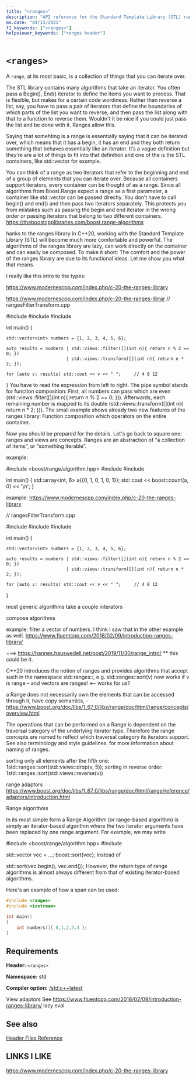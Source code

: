 ```yaml
---
title: "<ranges>"
description: "API reference for the Standard Template Library (STL) ranges namespace, which provides ... JTW"
ms.date: "04/13/2021"
f1_keywords: ["<ranges>"]
helpviewer_keywords: ["ranges header"]
---
```


# `<ranges>`

A `range`, at its most basic, is a collection of things that you can iterate over.

The STL library contains many algorithms that take an iterator. You often pass a Begin(), End() iterator to define the items you want to process. That is flexible, but makes for a certain code wordiness. Rather than reverse a list, say, you have to pass a pair of iterators that define the boundaries of which parts of the list you want to reverse, and then pass the list along with that to a function to reverse them. Wouldn't it be nice if you could just pass the list and be done with it.  Ranges allow this.   

Saying that somehting is a range is essentially saying that it can be iterated over, which means that it has a begin, it has an end and they both return something that behaves essentially like an iterator. It’s a vague definition but they’re are a lot of things to fit into that definition and one of the is the STL containers, like std::vector for example.

You can think of a range as two iterators that refer to the beginning and end of a group of elements that you can iterate over. Because all containers support iterators, every container can be thought of as a range. Since all algorithms from Boost.Range expect a range as a first parameter, a container like std::vector can be passed directly. You don’t have to call begin() and end() and then pass two iterators separately. This protects you from mistakes such as passing the begin and end iterator in the wrong order or passing iterators that belong to two different containers.  https://theboostcpplibraries.com/boost.range-algorithms

hanks to the ranges library in C++20, working with the Standard Template Library (STL) will become much more comfortable and powerful. The algorithms of the ranges library are lazy, can work directly on the container and can easily be composed. To make it short: The comfort and the power of the ranges library are due to its functional ideas. Let me show you what that means.

I really like this intro to the types:

https://www.modernescpp.com/index.php/c-20-the-ranges-library


https://www.modernescpp.com/index.php/c-20-the-ranges-librar
// rangesFilterTransform.cpp

#include <iostream>
#include <ranges>
#include <vector>

int main() {

    std::vector<int> numbers = {1, 2, 3, 4, 5, 6};
  
    auto results = numbers | std::views::filter([](int n){ return n % 2 == 0; })
                           | std::views::transform([](int n){ return n * 2; });
                           
    for (auto v: results) std::cout << v << " ";     // 4 8 12

}
You have to read the expression from left to right. The pipe symbol stands for function composition: First, all numbers can pass which are even (std::views::filter([](int n){ return n % 2 == 0; })). Afterwards, each remaining number is mapped to its double (std::views::transform([](int n){ return n * 2; })). The small example shows already two new features of the ranges library: Function composition which operators on the entire container.  

Now you should be prepared for the details. Let's go back to square one: ranges and views are concepts.
Ranges are an abstraction of “a collection of items”, or “something iterable”.

example: 

#include <boost/range/algorithm.hpp>
#include <array>
#include <iostream>

int main()
{
  std::array<int, 6> a{{0, 1, 0, 1, 0, 1}};
  std::cout << boost::count(a, 0) << '\n';
}

example: https://www.modernescpp.com/index.php/c-20-the-ranges-library

// rangesFilterTransform.cpp

#include <iostream>
#include <ranges>
#include <vector>

int main() {

    std::vector<int> numbers = {1, 2, 3, 4, 5, 6};
  
    auto results = numbers | std::views::filter([](int n){ return n % 2 == 0; })
                           | std::views::transform([](int n){ return n * 2; });
                           
    for (auto v: results) std::cout << v << " ";     // 4 8 12

}


most generic algorithms take a couple interators

compose algorithms

example: filter a vector of numbers. I think I saw that in the other example as well.
https://www.fluentcpp.com/2018/02/09/introduction-ranges-library/

===> https://hannes.hauswedell.net/post/2019/11/30/range_intro/ ** this could be it. 

C++20 introduces the notion of ranges and provides algorithms that accept such in the namespace std::ranges::, e.g. std::ranges::sort(v) now works if v is range – and vectors are ranges!  <-- works for us?


a Range does not necessarily own the elements that can be accessed through it, have copy semantics, - https://www.boost.org/doc/libs/1_67_0/libs/range/doc/html/range/concepts/overview.html

The operations that can be performed on a Range is dependent on the traversal category of the underlying iterator type. Therefore the range concepts are named to reflect which traversal category its iterators support. See also terminology and style guidelines. for more information about naming of ranges.

sorting only all elements after the fifth one:
1std::ranges::sort(std::views::drop(v, 5));
sorting in reverse order:
1std::ranges::sort(std::views::reverse(v))

range adaptors https://www.boost.org/doc/libs/1_67_0/libs/range/doc/html/range/reference/adaptors/introduction.html

Range algorithms

In its most simple form a Range Algorithm (or range-based algorithm) is simply an iterator-based algorithm where the two iterator arguments have been replaced by one range argument. For example, we may write

#include <boost/range/algorithm.hpp>
#include <vector>

std::vector<int> vec = ...;
boost::sort(vec);
instead of

std::sort(vec.begin(), vec.end());
However, the return type of range algorithms is almost always different from that of existing iterator-based algorithms.

Here's an example of how a span can be used:

```cpp
#include <ranges>
#include <iostream>

int main()
{
    int numbers[]{ 0,1,2,3,4 };
}
```

## Requirements

**Header:** `<ranges>`

**Namespace:** std

**Compiler option:** [/std:c++latest](../build/reference/std-specify-language-standard-version.md)


View adaptors
See https://www.fluentcpp.com/2018/02/09/introduction-ranges-library/
lazy eval



## See also

[Header Files Reference](../standard-library/cpp-standard-library-header-files.md)


LINKS I LIKE
--------------
https://www.modernescpp.com/index.php/c-20-the-ranges-library
